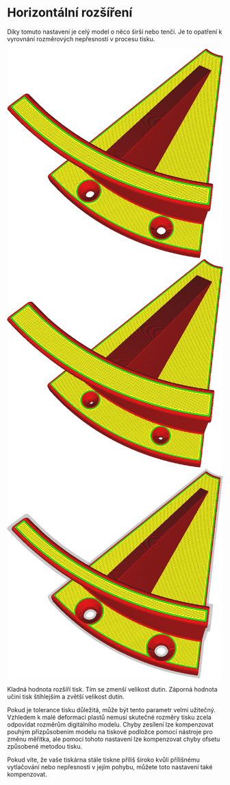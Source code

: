 Horizontální rozšíření
====
Díky tomuto nastavení je celý model o něco širší nebo tenčí. Je to opatření k vyrovnání rozměrových nepřesností v procesu tisku.

![Původní model](../../../articles/images/xy_offset_neutral.png)
![Horizontální rozšíření, otvory pro šrouby jsou nyní menší](../../../articles/images/xy_offset_wider.png)
![Záporná hodnota zmenšuje model a rozšiřuje otvory pro šrouby](../../../articles/images/xy_offset_slimmer.png)

Kladná hodnota rozšíří tisk. Tím se zmenší velikost dutin. Záporná hodnota učiní tisk štíhlejším a zvětší velikost dutin.

Pokud je tolerance tisku důležitá, může být tento parametr velmi užitečný. Vzhledem k malé deformaci plastů nemusí skutečné rozměry tisku zcela odpovídat rozměrům digitálního modelu. Chyby zesílení lze kompenzovat pouhým přizpůsobením modelu na tiskové podložce pomocí nástroje pro změnu měřítka, ale pomocí tohoto nastavení lze kompenzovat chyby ofsetu způsobené metodou tisku.

Pokud víte, že vaše tiskárna stále tiskne příliš široko kvůli přílišnému vytlačování nebo nepřesnosti v jejím pohybu, můžete toto nastavení také kompenzovat.
